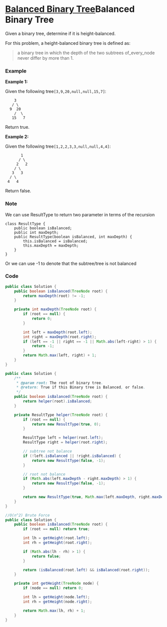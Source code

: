 # [Balanced Binary Tree](/tree/balanced-binary-tree.md)**Balanced Binary Tree**

Given a binary tree, determine if it is height-balanced.

For this problem, a height-balanced binary tree is defined as:

> a binary tree in which the depth of the two subtrees of\_every\_node never differ by more than 1.

### Example

**Example 1:**

Given the following tree`[3,9,20,null,null,15,7]`:

```
    3
   / \
  9  20
    /  \
   15   7
```

Return true.

**Example 2:**

Given the following tree`[1,2,2,3,3,null,null,4,4]`:

```
       1
      / \
     2   2
    / \
   3   3
  / \
 4   4
```

Return false.

### Note

We can use ResultType to return two parameter in terms of the recursion

```
class ResultType {
    public boolean isBalanced;
    public int maxDepth;
    public ResultType(boolean isBalanced, int maxDepth) {
        this.isBalanced = isBalanced;
        this.maxDepth = maxDepth;
    }
}
```

Or we can use -1 to denote that the subtree/tree is not balanced

### Code

```java
public class Solution {
    public boolean isBalanced(TreeNode root) {
        return maxDepth(root) != -1;
    }

    private int maxDepth(TreeNode root) {
        if (root == null) {
            return 0;
        }

        int left = maxDepth(root.left);
        int right = maxDepth(root.right);
        if (left == -1 || right == -1 || Math.abs(left-right) > 1) {
            return -1;
        }
        return Math.max(left, right) + 1;
    }
}
```

```java
public class Solution {
    /**
     * @param root: The root of binary tree.
     * @return: True if this Binary tree is Balanced, or false.
     */
    public boolean isBalanced(TreeNode root) {
        return helper(root).isBalanced;
    }

    private ResultType helper(TreeNode root) {
        if (root == null) {
            return new ResultType(true, 0);
        }

        ResultType left = helper(root.left);
        ResultType right = helper(root.right);

        // subtree not balance
        if (!left.isBalanced || !right.isBalanced) {
            return new ResultType(false, -1);
        }

        // root not balance
        if (Math.abs(left.maxDepth - right.maxDepth) > 1) {
            return new ResultType(false, -1);
        }

        return new ResultType(true, Math.max(left.maxDepth, right.maxDepth) + 1);
    }
}
```

```java
//O(n^2) Brute Force
public class Solution {
    public boolean isBalanced(TreeNode root) {
        if (root == null) return true;

        int lh = getHeight(root.left);
        int rh = getHeight(root.right);

        if (Math.abs(lh - rh) > 1) {
            return false;
        }

        return (isBalanced(root.left) && isBalanced(root.right));
    }

    private int getHeight(TreeNode node) {
        if (node == null) return 0;

        int lh = getHeight(node.left);
        int rh = getHeight(node.right);

        return Math.max(lh, rh) + 1;
    }
}
```



